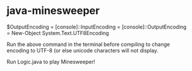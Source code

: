 ﻿# java-minesweeper

$OutputEncoding = [console]::InputEncoding = [console]::OutputEncoding = New-Object System.Text.UTF8Encoding

Run the above command in the terminal before compiling to change encoding to UTF-8 (or else unicode characters will not display.

Run Logic.java to play Minesweeper!
